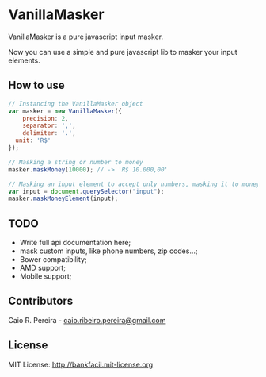 # VanillaMasker

VanillaMasker is a pure javascript input masker.

Now you can use a simple and pure javascript lib to masker your input elements.

## How to use

``` javascript
// Instancing the VanillaMasker object
var masker = new VanillaMasker({
	precision: 2,
	separator: ',',
	delimiter: '.',
  unit: 'R$'
});

// Masking a string or number to money
masker.maskMoney(10000); // -> 'R$ 10.000,00'

// Masking an input element to accept only numbers, masking it to money.
var input = document.querySelector("input");
masker.maskMoneyElement(input);
```

## TODO

* Write full api documentation here;
* mask custom inputs, like phone numbers, zip codes...;
* Bower compatibility;
* AMD support;
* Mobile support;

## Contributors

Caio R. Pereira - caio.ribeiro.pereira@gmail.com

## License

MIT License: http://bankfacil.mit-license.org
